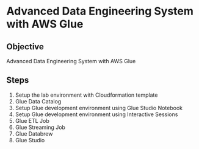 # Advanced Data Engineering System with AWS Glue

## Objective

Advanced Data Engineering System with AWS Glue

## Steps

1. Setup the lab environment with Cloudformation template
1. Glue Data Catalog
1. Setup Glue development environment using Glue Studio Notebook
1. Setup Glue development environment using Interactive Sessions 
1. Glue ETL Job
1. Glue Streaming Job
1. Glue Databrew
1. Glue Studio